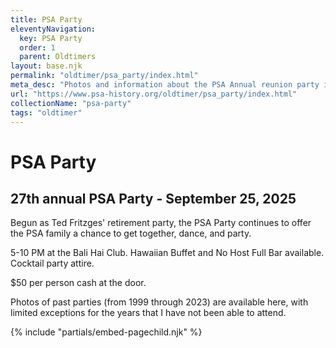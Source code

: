 ```yaml
---
title: PSA Party
eleventyNavigation:
  key: PSA Party
  order: 1
  parent: Oldtimers
layout: base.njk
permalink: "oldtimer/psa_party/index.html"
meta_desc: "Photos and information about the PSA Annual reunion party in San Diego"
url: "https://www.psa-history.org/oldtimer/psa_party/index.html"
collectionName: "psa-party"
tags: "oldtimer"
---
```


# PSA Party

## 27th annual PSA Party - September 25, 2025

Begun as Ted Fritzges' retirement party, the PSA Party continues to offer the PSA family a chance to get together, dance, and party. 

5-10 PM at the Bali Hai Club. Hawaiian Buffet and No Host Full Bar available. Cocktail party attire. 

$50 per person cash at the door.

Photos of past parties (from 1999 through 2023) are available here, with limited exceptions for the years that I have not been able to attend.

{% include "partials/embed-pagechild.njk" %}